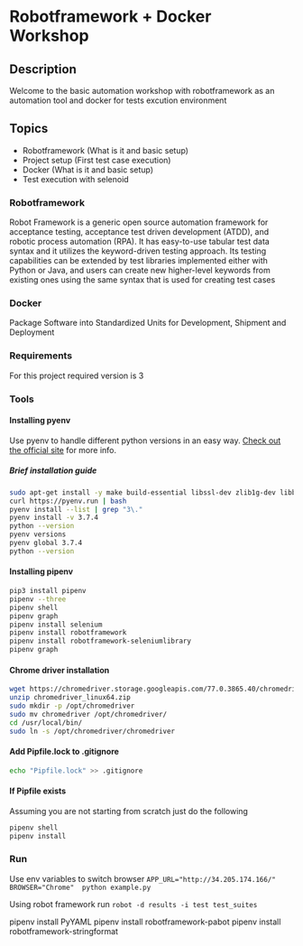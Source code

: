 # **Robotframework + Docker Workshop**

## Description
Welcome to the basic automation workshop with robotframework as an automation tool and docker for tests excution
environment


## **Topics**
- Robotframework (What is it and basic setup)
- Project setup (First test case execution)
- Docker (What is it and basic setup)
- Test execution with selenoid

### Robotframework
Robot Framework is a generic open source automation framework for acceptance testing, acceptance test driven
development (ATDD), and robotic process automation (RPA). It has easy-to-use tabular test data syntax and it
utilizes the keyword-driven testing approach. Its testing capabilities can be extended by test libraries
implemented either with Python or Java, and users can create new higher-level keywords from existing ones using
the same syntax that is used for creating test cases

### Docker
Package Software into Standardized Units for Development, Shipment and 
Deployment

### Requirements
For this project required version is 3

### Tools

#### Installing pyenv
Use pyenv to handle different python versions in an easy way. [Check out the official site](https://github.com/pyenv/pyenv) for more info.

##### Brief installation guide

```bash 
sudo apt-get install -y make build-essential libssl-dev zlib1g-dev libbz2-dev libreadline-dev libsqlite3-dev wget curl llvm libncurses5-dev libncursesw5-dev xz-utils tk-dev libffi-dev liblzma-dev python-openssl
curl https://pyenv.run | bash
pyenv install --list | grep "3\."
pyenv install -v 3.7.4
python --version
pyenv versions
pyenv global 3.7.4
python --version
```

#### Installing pipenv

```bash
pip3 install pipenv
pipenv --three 
pipenv shell
pipenv graph
pipenv install selenium
pipenv install robotframework
pipenv install robotframework-seleniumlibrary
pipenv graph
```

#### Chrome driver installation
```bash
wget https://chromedriver.storage.googleapis.com/77.0.3865.40/chromedriver_linux64.zip
unzip chromedriver_linux64.zip
sudo mkdir -p /opt/chromedriver
sudo mv chromedriver /opt/chromedriver/
cd /usr/local/bin/
sudo ln -s /opt/chromedriver/chromedriver
```

#### Add Pipfile.lock to .gitignore
```bash
echo "Pipfile.lock" >> .gitignore
```
#### If Pipfile exists
Assuming you are not starting from scratch just do the following
```bash 
pipenv shell
pipenv install
```
### Run
Use env variables to switch browser
`APP_URL="http://34.205.174.166/" BROWSER="Chrome"  python example.py`

Using robot framework run
`robot -d results -i test test_suites`

pipenv install PyYAML
pipenv install robotframework-pabot
pipenv install robotframework-stringformat